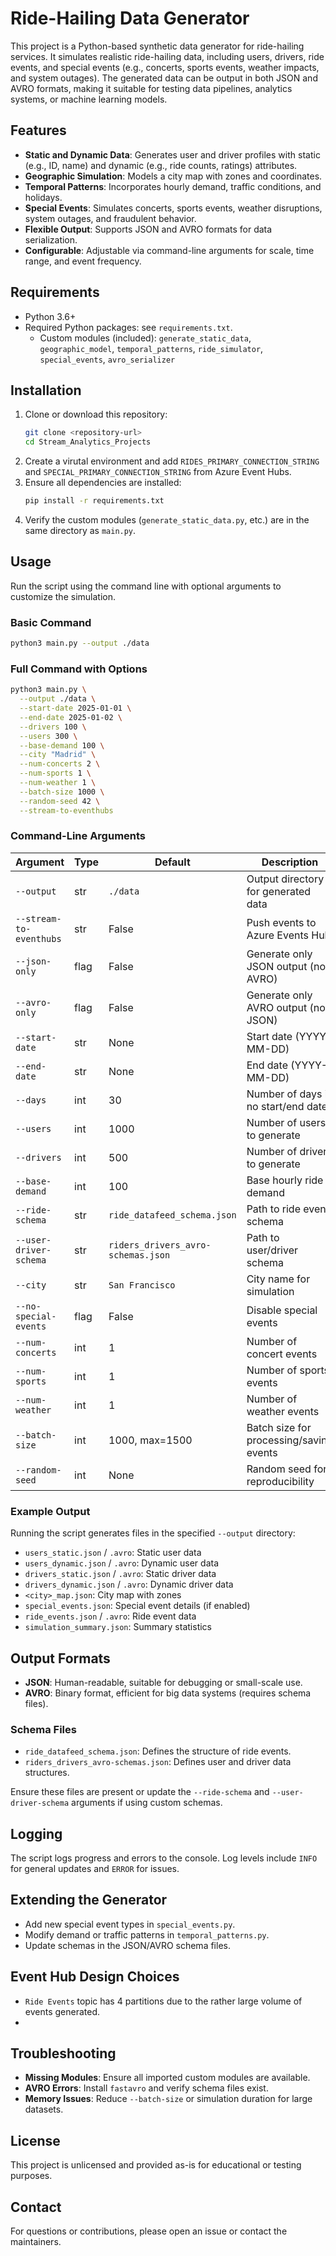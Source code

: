 # Ride-Hailing Data Generator

This project is a Python-based synthetic data generator for ride-hailing services. It simulates realistic ride-hailing data, including users, drivers, ride events, and special events (e.g., concerts, sports events, weather impacts, and system outages). The generated data can be output in both JSON and AVRO formats, making it suitable for testing data pipelines, analytics systems, or machine learning models.

## Features
- **Static and Dynamic Data**: Generates user and driver profiles with static (e.g., ID, name) and dynamic (e.g., ride counts, ratings) attributes.
- **Geographic Simulation**: Models a city map with zones and coordinates.
- **Temporal Patterns**: Incorporates hourly demand, traffic conditions, and holidays.
- **Special Events**: Simulates concerts, sports events, weather disruptions, system outages, and fraudulent behavior.
- **Flexible Output**: Supports JSON and AVRO formats for data serialization.
- **Configurable**: Adjustable via command-line arguments for scale, time range, and event frequency.

## Requirements
- Python 3.6+
- Required Python packages: see `requirements.txt`.
  - Custom modules (included): `generate_static_data`, `geographic_model`, `temporal_patterns`, `ride_simulator`, `special_events`, `avro_serializer`

## Installation
1. Clone or download this repository:
   ```bash
   git clone <repository-url>
   cd Stream_Analytics_Projects
   ```
2. Create a virutal environment and add `RIDES_PRIMARY_CONNECTION_STRING` and `SPECIAL_PRIMARY_CONNECTION_STRING` from Azure Event Hubs. 
3. Ensure all dependencies are installed:
   ```bash
   pip install -r requirements.txt
   ```
4. Verify the custom modules (`generate_static_data.py`, etc.) are in the same directory as `main.py`.

## Usage
Run the script using the command line with optional arguments to customize the simulation.

### Basic Command
```bash
python3 main.py --output ./data
```

### Full Command with Options
```bash
python3 main.py \
  --output ./data \
  --start-date 2025-01-01 \
  --end-date 2025-01-02 \
  --drivers 100 \
  --users 300 \
  --base-demand 100 \
  --city "Madrid" \
  --num-concerts 2 \
  --num-sports 1 \
  --num-weather 1 \
  --batch-size 1000 \
  --random-seed 42 \
  --stream-to-eventhubs
```

### Command-Line Arguments
| Argument              | Type    | Default             | Description                                      |
|-----------------------|---------|---------------------|--------------------------------------------------|
| `--output`            | str     | `./data`            | Output directory for generated data             |
| `--stream-to-eventhubs`| str     | False              | Push events to Azure Events Hub                 |
| `--json-only`         | flag    | False               | Generate only JSON output (no AVRO)             |
| `--avro-only`         | flag    | False               | Generate only AVRO output (no JSON)             |
| `--start-date`        | str     | None                | Start date (YYYY-MM-DD)                         |
| `--end-date`          | str     | None                | End date (YYYY-MM-DD)                           |
| `--days`              | int     | 30                  | Number of days if no start/end dates            |
| `--users`             | int     | 1000                | Number of users to generate                     |
| `--drivers`           | int     | 500                 | Number of drivers to generate                   |
| `--base-demand`       | int     | 100                 | Base hourly ride demand                         |
| `--ride-schema`       | str     | `ride_datafeed_schema.json` | Path to ride event schema              |
| `--user-driver-schema`| str     | `riders_drivers_avro-schemas.json` | Path to user/driver schema      |
| `--city`              | str     | `San Francisco`     | City name for simulation                        |
| `--no-special-events` | flag    | False               | Disable special events                          |
| `--num-concerts`      | int     | 1                   | Number of concert events                        |
| `--num-sports`        | int     | 1                   | Number of sports events                         |
| `--num-weather`       | int     | 1                   | Number of weather events                        |
| `--batch-size`        | int     | 1000, max=1500      | Batch size for processing/saving events         |
| `--random-seed`       | int     | None                | Random seed for reproducibility                |

### Example Output
Running the script generates files in the specified `--output` directory:
- `users_static.json` / `.avro`: Static user data
- `users_dynamic.json` / `.avro`: Dynamic user data
- `drivers_static.json` / `.avro`: Static driver data
- `drivers_dynamic.json` / `.avro`: Dynamic driver data
- `<city>_map.json`: City map with zones
- `special_events.json`: Special event details (if enabled)
- `ride_events.json` / `.avro`: Ride event data
- `simulation_summary.json`: Summary statistics

## Output Formats
- **JSON**: Human-readable, suitable for debugging or small-scale use.
- **AVRO**: Binary format, efficient for big data systems (requires schema files).

### Schema Files
- `ride_datafeed_schema.json`: Defines the structure of ride events.
- `riders_drivers_avro-schemas.json`: Defines user and driver data structures.

Ensure these files are present or update the `--ride-schema` and `--user-driver-schema` arguments if using custom schemas.

## Logging
The script logs progress and errors to the console. Log levels include `INFO` for general updates and `ERROR` for issues.

## Extending the Generator
- Add new special event types in `special_events.py`.
- Modify demand or traffic patterns in `temporal_patterns.py`.
- Update schemas in the JSON/AVRO schema files.

## Event Hub Design Choices
- `Ride Events` topic has 4 partitions due to the rather large volume of events generated.
- 

## Troubleshooting
- **Missing Modules**: Ensure all imported custom modules are available.
- **AVRO Errors**: Install `fastavro` and verify schema files exist.
- **Memory Issues**: Reduce `--batch-size` or simulation duration for large datasets.

## License
This project is unlicensed and provided as-is for educational or testing purposes.

## Contact
For questions or contributions, please open an issue or contact the maintainers.
